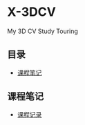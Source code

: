 # X-3DCV
My 3D CV Study Touring


## 目录
- [课程笔记](#课程笔记)


## 课程笔记
- [课程记录](./Notes/markdown/StructLight-Note.md)